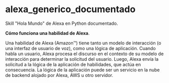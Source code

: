 # alexa_generico_documentado
Skill "Hola Mundo" de Alexa en Python documentado.

**Cómo funciona una habilidad de Alexa**.

Una habilidad de Alexa (Amazon™) tiene tanto un modelo de interacción (o una interfaz de usuario de voz), como una lógica de aplicación. Cuando habla un usuario, Alexa procesa el discurso en el contexto de su modelo de interacción para determinar la solicitud del usuario. Luego, Alexa envía la solicitud a la lógica de la aplicación de habilidades, que actúa en consecuencia. La lógica de la aplicación puede ser un servicio en la nube de backend alojado por Alexa, AWS u otro servidor.
